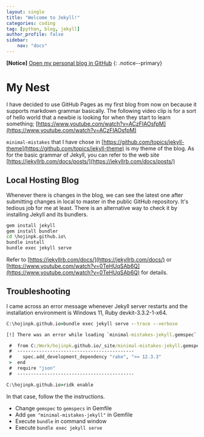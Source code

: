 ```yaml
---
layout: single
title: "Welcome to Jekyll!"
categories: coding
tag: [python, blog, jekyll]
author_profile: false
sidebar:
    nav: "docs"
---
```


**[Notice]** [Open my personal blog in GitHub](https://hojinpk.github.io/)
{: .notice--primary}

# My Nest
I have decided to use GitHub Pages as my first blog from now on because it supports markdown grammar basically. The following video clip is for a sort of hello world that a newbie is looking for when they start to learn something; [https://www.youtube.com/watch?v=ACzFIAOsfpM](https://www.youtube.com/watch?v=ACzFIAOsfpM)

`minimal-mistakes` that I have chose in [https://github.com/topics/jekyll-theme](https://github.com/topics/jekyll-theme) is my theme of the blog. As for the basic grammar of Jekyll, you can refer to the web site [https://jekyllrb.com/docs/posts/](https://jekyllrb.com/docs/posts/)

## Local Hosting Blog
Whenever there is changes in the blog, we can see the latest one after submitting changes in local to master in the public GitHub repository. It's tedious job for me at least. There is an alternative way to check it by installing Jekyll and its bundlers. 

```bat
gem install jekyll
gem install bundler
cd \hojinpk.github.io\
bundle install
bundle exec jekyll serve
```
Refer to [https://jekyllrb.com/docs/](https://jekyllrb.com/docs/) or [https://www.youtube.com/watch?v=0TeHUqSAb6Q](https://www.youtube.com/watch?v=0TeHUqSAb6Q) for  details.
## Troubleshooting
I came across an error message whenever Jekyll server restarts and the installation environment is Windows 11, Ruby devkit-3.3.2-1-x64. 

```bat
C:\hojinpk.github.io>bundle exec jekyll serve --trace --verbose

[!] There was an error while loading `minimal-mistakes-jekyll.gemspec`: No such file or directory @ rb_sysopen - package.json. Bundler cannot continue.

 #  from C:/Work/hojinpk.github.io/_site/minimal-mistakes-jekyll.gemspec:3
 #  -------------------------------------------
 #    spec.add_development_dependency "rake", ">= 12.3.3"
 >  end
 #  require "json"
 #  -------------------------------------------

C:\hojinpk.github.io>ridk enable
```

In that case, follow the the instructions.
- Change `gemspec` to `gemspecs` in Gemfile
- Add `gem "minimal-mistakes-jekyll"` in Gemfile
- Execute `bundle` in command window
- Execute `bundle exec jekyll serve`
